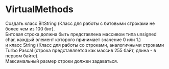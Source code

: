 # VirtualMethods
Создать класс BitString (Класс для работы с битовыми строками не более чем из 100 бит).   
Битовая строка должна быть представлена массивом типа unsigned char, каждый элемент которого принимает значение 0 или 1.)   
и класс String (Класс для работы со строками, аналогичными строками Turbo Pascal (строка представляется как массив 255 байт, длина - в первом байте).   
Максимальный размер строки должен задаваться.
